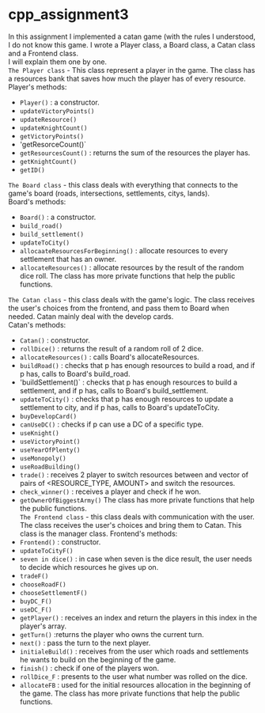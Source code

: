 # cpp_assignment3
In this assignment I implemented a catan game (with the rules I understood, I do not know this game.
I wrote a Player class, a Board class, a Catan class and a Frontend class.  
I will explain them one by one.  
`The Player class` - This class represent a player in the game. The class has a resources bank that saves how much the player has of every resource.  
Player's methods:  
* `Player()` : a constructor.
* `updateVictoryPoints()`
* `updateResource()`
* `updateKnightCount()`
* `getVictoryPoints()`
* 'getResorceCount()`
* `getResourcesCount()` : returns the sum of the resources the player has.
* `getKnightCount()`
* `getID()`

`The Board class` - this class deals with everything that connects to the game's board (roads, intersections, settlements, citys, lands).  
Board's methods:
* `Board()` : a constructor.
* `build_road()`
* `build_settlement()`
* `updateToCity()`
* `allocaateResourcesForBeginning()` : allocate resources to every settlement that has an owner.
* `allocateResources()` : allocate resources by the result of the random dice roll.
The class has more private functions that help the public functions.

`The Catan class` - this class deals with the game's logic. The class receives the user's choices from the frontend, and pass them to Board when needed.   Catan mainly deal with the develop cards.  
Catan's methods:
* `Catan()` : constructor.
* `rollDice()` : returns the result of a random roll of 2 dice.
* `allocateResources()` : calls Board's allocateResources.
* `buildRoad()` : checks that p has enough resources to build a road, and if p has, calls to Board's build_road.
* 'buildSettlement()` : checks that p has enough resources to build a settlement, and if p has, calls to Board's build_settlement.
* `updateToCity()` : checks that p has enough resources to update a settlement to city, and if p has, calls to Board's updateToCity.
* `buyDevelopCard()`
* `canUseDC()` : checks if p can use a DC of a specific type.
* `useKnight()`
* `useVictoryPoint()`
* `useYearOfPlenty()`
* `useMonopoly()`
* `useRoadBuilding()`
* `trade()` : receives 2 player to switch resources between and vector of pairs of <RESOURCE_TYPE, AMOUNT> and switch the resources.
* `check_winner()` : receives a player and check if he won.
* `getOwnerOfBiggestArmy()`
The class has more private functions that help the public functions.  
`The Frontend class` - this class deals with communication with the user. The class receives the user's choices and bring them to Catan.  This class is the manager class.
Frontend's methods:
* `Frontend()` : constructor.
* `updateToCityF()`
* `seven in dice()` : in case when seven is the dice result, the user needs to decide which resources he gives up on.
* `tradeF()`
* `chooseRoadF()`
* `chooseSettlementF()`
* `buyDC_F()`
* `useDC_F()`
* `getPlayer()` : receives an index and return the players in this index in the player's array.
* `getTurn()` :returns the player who owns the current turn.
* `next()` : pass the turn to the next player.
* `initialeBuild()` : receives from the user which roads and settlements he wants to build on the beginning of the game.
* `finish()` : check if one of the players won.
* `rollDice_F` : presents to the user what number was rolled on the dice.
* `allocateFB` : used for the initial resources allocation in the beginning of the game.
The class has more private functions that help the public functions.
